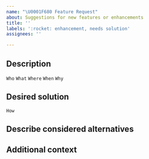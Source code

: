 ```yaml
---
name: "\U0001F680 Feature Request"
about: Suggestions for new features or enhancements
title: ''
labels: ':rocket: enhancement, needs solution'
assignees: ''

---
```


## Description  
`Who` `What` `Where` `When` `Why`

## Desired solution
`How`


## Describe considered alternatives


## Additional context
